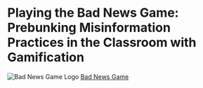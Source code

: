 # Playing the Bad News Game: Prebunking Misinformation Practices in the Classroom with Gamification
![Bad News Game Logo](https://www.getbadnews.com/wp-content/uploads/2021/09/LFq72phE.png)
[Bad News Game]([https://pages.github.com/](https://www.getbadnews.com/en))

